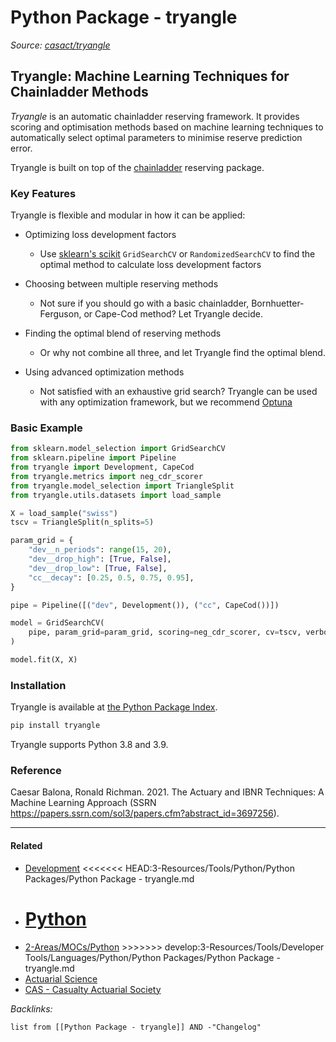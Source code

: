 # Python Package - tryangle

*Source: [casact/tryangle](https://github.com/casact/tryangle)*

## Tryangle: Machine Learning Techniques for Chainladder Methods

*Tryangle* is an automatic chainladder reserving framework. It provides scoring and optimisation methods based
on machine learning techniques to automatically select optimal parameters to minimise reserve prediction error.

Tryangle is built on top of the [chainladder](https://chainladder-python.readthedocs.io/en/latest/index.html) reserving package.

### Key Features

Tryangle is flexible and modular in how it can be applied:

* Optimizing loss development factors
  
  * Use [sklearn's scikit](https://scikit-learn.org/) `GridSearchCV` or `RandomizedSearchCV` to
    find the optimal method to calculate loss development factors
* Choosing between multiple reserving methods
  
  * Not sure if you should go with a basic chainladder, Bornhuetter-Ferguson, or Cape-Cod
    method? Let Tryangle decide.
* Finding the optimal blend of reserving methods
  
  * Or why not combine all three, and let Tryangle find the optimal blend.
* Using advanced optimization methods
  
  * Not satisfied with an exhaustive grid search? Tryangle can be used with
    any optimization framework, but we recommend [Optuna](https://optuna.org/)

### Basic Example

````python
from sklearn.model_selection import GridSearchCV
from sklearn.pipeline import Pipeline
from tryangle import Development, CapeCod
from tryangle.metrics import neg_cdr_scorer
from tryangle.model_selection import TriangleSplit
from tryangle.utils.datasets import load_sample

X = load_sample("swiss")
tscv = TriangleSplit(n_splits=5)

param_grid = {
	"dev__n_periods": range(15, 20),
    "dev__drop_high": [True, False],
    "dev__drop_low": [True, False],
    "cc__decay": [0.25, 0.5, 0.75, 0.95],
}

pipe = Pipeline([("dev", Development()), ("cc", CapeCod())])

model = GridSearchCV(
	pipe, param_grid=param_grid, scoring=neg_cdr_scorer, cv=tscv, verbose=1, n_jobs=-1
)

model.fit(X, X)
````

### Installation

Tryangle is available at [the Python Package Index](https://pypi.org/project/tryangle/).

````bash
pip install tryangle
````

Tryangle supports Python 3.8 and 3.9.

### Reference

Caesar Balona, Ronald Richman. 2021.
The Actuary and IBNR Techniques: A Machine Learning Approach (SSRN <https://papers.ssrn.com/sol3/papers.cfm?abstract_id=3697256>).

---

#### Related

* [Development](../../../../../../2-Areas/MOCs/Development.md)
  \<\<\<\<\<\<\< HEAD:3-Resources/Tools/Python/Python Packages/Python Package - tryangle.md
* [Python](../../../../../../2-Areas/MOCs/Python.md)
  =======
* [2-Areas/MOCs/Python](../../../../../../2-Areas/MOCs/Python.md)
  \>>>>>>> develop:3-Resources/Tools/Developer Tools/Languages/Python/Python Packages/Python Package - tryangle.md
* [Actuarial Science](../../../../../../2-Areas/MOCs/Actuarial%20Science.md)
* [CAS - Casualty Actuarial Society](../../../../../../0-Slipbox/CAS%20-%20Casualty%20Actuarial%20Society.md)

*Backlinks:*

````dataview
list from [[Python Package - tryangle]] AND -"Changelog"
````
